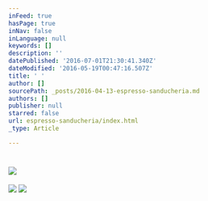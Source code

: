 ```yaml
---
inFeed: true
hasPage: true
inNav: false
inLanguage: null
keywords: []
description: ''
datePublished: '2016-07-01T21:30:41.340Z'
dateModified: '2016-05-19T00:47:16.507Z'
title: ' '
author: []
sourcePath: _posts/2016-04-13-espresso-sanducheria.md
authors: []
publisher: null
starred: false
url: espresso-sanducheria/index.html
_type: Article

---
```

# ![](https://the-grid-user-content.s3-us-west-2.amazonaws.com/21149d63-4f95-41c4-93a6-efe48f6f668b.jpg)
![](https://the-grid-user-content.s3-us-west-2.amazonaws.com/a45f8593-1ddb-46ee-93dd-54b7fe095a12.jpg)
![](https://the-grid-user-content.s3-us-west-2.amazonaws.com/23bdee39-8554-4ccf-859a-9bbb3eb85cae.jpg)